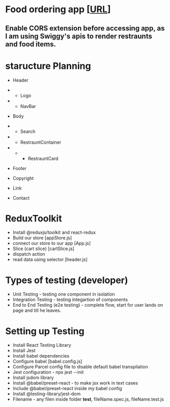# Food ordering app [[URL](https://sparkly-gaufre-22707d.netlify.app)]

## Enable CORS extension before accessing app, as I am using Swiggy's apis to render restraunts and food items.
 
# staructure Planning
- Header
- - Logo
- - NavBar

- Body
- - Search
- - RestrauntContainer
- - - RestrauntCard

- Footer
- Copyright
- Link
- Contact


# ReduxToolkit
- Install @reduxjs/toolkit and react-redux
- Build our store [appStore.js]
- connect our store to our app [App.js]
- Slice (cart slice) [cartSlice.js]
- dispatch action
- read data using selector [header.js]

# Types of testing (developer)
- Unit Testing - testing one component in isolation
- Integration Testing - testing integartion of components
- End to End Testing (e2e testing) - complete flow, start for user lands on page and till he leaves.

# Setting up Testing
- Install React Testing Library
- Install Jest
- Install babel dependencies
- Configure babel [babel.config.js]
- Configure Parcel config file to disable default babel transpilation
- Jest configuration - npx jest --init
- Install jsdom library
- Install @babel/preset-react - to make jsx work in text cases
- Include @babel/preset-react inside my babel config
- Install @testing-library/jest-dom
- Filename - any filen inside folder __test__, fileName.spec.js, fileName.test.js
